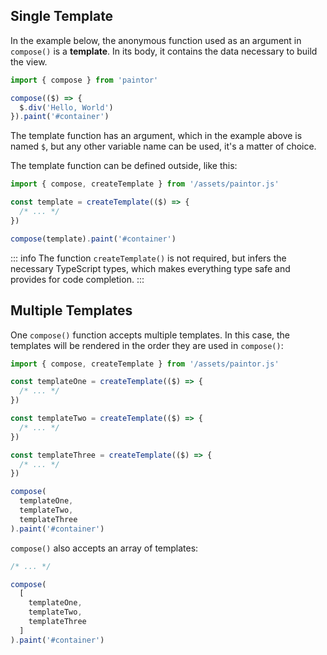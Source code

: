 ## Single Template

In the example below, the anonymous function used as an argument in `compose()` is a **template**.
In its body, it contains the data necessary to build the view.

```js
import { compose } from 'paintor'

compose(($) => {
  $.div('Hello, World')
}).paint('#container')
```

The template function has an argument, which in the example above is named `$`, but any other
variable name can be used, it's a matter of choice.

The template function can be defined outside, like this:

```js
import { compose, createTemplate } from '/assets/paintor.js'

const template = createTemplate(($) => {
  /* ... */
})

compose(template).paint('#container')
```

::: info
The function `createTemplate()` is not required, but infers the necessary TypeScript types, which
makes everything type safe and provides for code completion.
:::

## Multiple Templates

One `compose()` function accepts multiple templates. In this case, the templates will be rendered
in the order they are used in `compose()`:

```js
import { compose, createTemplate } from '/assets/paintor.js'

const templateOne = createTemplate(($) => {
  /* ... */
})

const templateTwo = createTemplate(($) => {
  /* ... */
})

const templateThree = createTemplate(($) => {
  /* ... */
})

compose(
  templateOne,
  templateTwo,
  templateThree
).paint('#container')
```

`compose()` also accepts an array of templates:
```js
/* ... */

compose(
  [
    templateOne,
    templateTwo,
    templateThree
  ]
).paint('#container')
```
